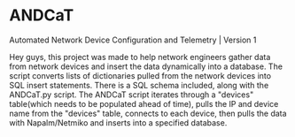 # ANDCaT
Automated Network Device Configuration and Telemetry | Version 1

Hey guys, this project was made to help network engineers gather data from network devices and insert the data dynamically into a database. The script converts lists of dictionaries pulled from the network devices into SQL insert statements. There is a SQL schema included, along with the ANDCaT.py script. The ANDCaT script iterates through a "devices" table(which needs to be populated ahead of time), pulls the IP and device name from the "devices" table, connects to each device, then pulls the data with Napalm/Netmiko and inserts into a specified database. 
